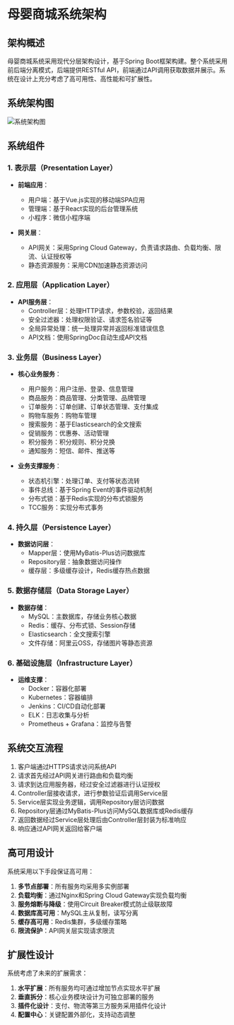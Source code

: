 # 母婴商城系统架构

## 架构概述

母婴商城系统采用现代分层架构设计，基于Spring Boot框架构建。整个系统采用前后端分离模式，后端提供RESTful API，前端通过API调用获取数据并展示。系统在设计上充分考虑了高可用性、高性能和可扩展性。

## 系统架构图

![系统架构图](./diagrams/system-architecture.png)

## 系统组件

### 1. 表示层（Presentation Layer）

- **前端应用**：
  - 用户端：基于Vue.js实现的移动端SPA应用
  - 管理端：基于React实现的后台管理系统
  - 小程序：微信小程序端

- **网关层**：
  - API网关：采用Spring Cloud Gateway，负责请求路由、负载均衡、限流、认证授权等
  - 静态资源服务：采用CDN加速静态资源访问

### 2. 应用层（Application Layer）

- **API服务层**：
  - Controller层：处理HTTP请求，参数校验，返回结果
  - 安全过滤器：处理权限验证、请求签名验证等
  - 全局异常处理：统一处理异常并返回标准错误信息
  - API文档：使用SpringDoc自动生成API文档

### 3. 业务层（Business Layer）

- **核心业务服务**：
  - 用户服务：用户注册、登录、信息管理
  - 商品服务：商品管理、分类管理、品牌管理
  - 订单服务：订单创建、订单状态管理、支付集成
  - 购物车服务：购物车管理
  - 搜索服务：基于Elasticsearch的全文搜索
  - 促销服务：优惠券、活动管理
  - 积分服务：积分规则、积分兑换
  - 通知服务：短信、邮件、推送等

- **业务支撑服务**：
  - 状态机引擎：处理订单、支付等状态流转
  - 事件总线：基于Spring Event的事件驱动机制
  - 分布式锁：基于Redis实现的分布式锁服务
  - TCC服务：实现分布式事务

### 4. 持久层（Persistence Layer）

- **数据访问层**：
  - Mapper层：使用MyBatis-Plus访问数据库
  - Repository层：抽象数据访问操作
  - 缓存层：多级缓存设计，Redis缓存热点数据

### 5. 数据存储层（Data Storage Layer）

- **数据存储**：
  - MySQL：主数据库，存储业务核心数据
  - Redis：缓存、分布式锁、Session存储
  - Elasticsearch：全文搜索引擎
  - 文件存储：阿里云OSS，存储图片等静态资源

### 6. 基础设施层（Infrastructure Layer）

- **运维支撑**：
  - Docker：容器化部署
  - Kubernetes：容器编排
  - Jenkins：CI/CD自动化部署
  - ELK：日志收集与分析
  - Prometheus + Grafana：监控与告警

## 系统交互流程

1. 客户端通过HTTPS请求访问系统API
2. 请求首先经过API网关进行路由和负载均衡
3. 请求到达应用服务器，经过安全过滤器进行认证授权
4. Controller层接收请求，进行参数验证后调用Service层
5. Service层实现业务逻辑，调用Repository层访问数据
6. Repository层通过MyBatis-Plus访问MySQL数据库或Redis缓存
7. 返回数据经过Service层处理后由Controller层封装为标准响应
8. 响应通过API网关返回给客户端

## 高可用设计

系统采用以下手段保证高可用：

1. **多节点部署**：所有服务均采用多实例部署
2. **负载均衡**：通过Nginx和Spring Cloud Gateway实现负载均衡
3. **服务熔断与降级**：使用Circuit Breaker模式防止级联故障
4. **数据库高可用**：MySQL主从复制，读写分离
5. **缓存高可用**：Redis集群，多级缓存策略
6. **限流保护**：API网关层实现请求限流

## 扩展性设计

系统考虑了未来的扩展需求：

1. **水平扩展**：所有服务均可通过增加节点实现水平扩展
2. **垂直拆分**：核心业务模块设计为可独立部署的服务
3. **插件化设计**：支付、物流等第三方服务采用插件化设计
4. **配置中心**：关键配置外部化，支持动态调整 